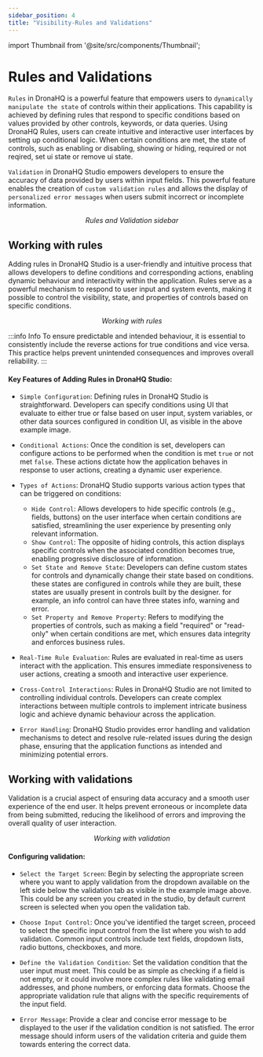 ```yaml
---
sidebar_position: 4
title: "Visibility-Rules and Validations"
---
```


import Thumbnail from '@site/src/components/Thumbnail';

# Rules and Validations


`Rules`  in DronaHQ is a powerful feature that empowers users to `dynamically manipulate the state` of controls within their applications. This capability is achieved by defining rules that respond to specific conditions based on values provided by other controls, keywords, or data queries. Using DronaHQ Rules, users can create intuitive and interactive user interfaces by setting up conditional logic. When certain conditions are met, the state of controls, such as enabling or disabling, showing or hiding, required or not reqired, set ui state or remove ui state.

`Validation` in DronaHQ Studio empowers developers to ensure the accuracy of data provided by users within input fields. This powerful feature enables the creation of `custom validation rules` and allows the display of `personalized error messages` when users submit incorrect or incomplete information.

<figure>
  <Thumbnail src="/img/ui-builder/rules-and-validation/rules-and-validation-sidebar.png" alt="rules and validation sidebar" />
  <figcaption align = "center"><i>Rules and Validation sidebar</i></figcaption>
</figure>

## Working with rules

 Adding rules in DronaHQ Studio is a user-friendly and intuitive process that allows developers to define conditions and corresponding actions, enabling dynamic behaviour and interactivity within the application. Rules serve as a powerful mechanism to respond to user input and system events, making it possible to control the visibility, state, and properties of controls based on specific conditions.

<figure>
  <Thumbnail src="/img/ui-builder/rules-and-validation/working-with-rules.png" alt="working with rules" />
  <figcaption align = "center"><i>Working with rules</i></figcaption>
</figure>

:::info Info
To ensure predictable and intended behaviour, it is essential to consistently include the reverse actions for true conditions and vice versa. This practice helps prevent unintended consequences and improves overall reliability.
:::
#### Key Features of Adding Rules in DronaHQ Studio:

- `Simple Configuration`: Defining rules in DronaHQ Studio is straightforward. Developers can specify conditions using UI that evaluate to either true or false based on user input, system variables, or other data sources configured in condition UI, as visible in the above example image.

- `Conditional Actions`: Once the condition is set, developers can configure actions to be performed when the condition is met `true` or not met `false`. These actions dictate how the application behaves in response to user actions, creating a dynamic user experience.

- `Types of Actions`: DronaHQ Studio supports various action types that can be triggered on conditions:
    - `Hide Control`: Allows developers to hide specific controls (e.g., fields, buttons) on the user interface when certain conditions are satisfied, streamlining the user experience by presenting only relevant information.
    - `Show Control`: The opposite of hiding controls, this action displays specific controls when the associated condition becomes true, enabling progressive disclosure of information.
    - `Set State and Remove State`: Developers can define custom states for controls and dynamically change their state based on conditions. these states are configured in controls while they are built, these states are usually present in controls built by the designer. for example, an info control can have three states info, warning and error.
    - `Set Property and Remove Property`: Refers to modifying the properties of controls, such as making a field "required" or "read-only" when certain conditions are met, which ensures data integrity and enforces business rules.

- `Real-Time Rule Evaluation`: Rules are evaluated in real-time as users interact with the application. This ensures immediate responsiveness to user actions, creating a smooth and interactive user experience.

- `Cross-Control Interactions`: Rules in DronaHQ Studio are not limited to controlling individual controls. Developers can create complex interactions between multiple controls to implement intricate business logic and achieve dynamic behaviour across the application.

- `Error Handling`: DronaHQ Studio provides error handling and validation mechanisms to detect and resolve rule-related issues during the design phase, ensuring that the application functions as intended and minimizing potential errors.

## Working with validations

Validation is a crucial aspect of ensuring data accuracy and a smooth user experience of the end user. It helps prevent erroneous or incomplete data from being submitted, reducing the likelihood of errors and improving the overall quality of user interaction.

<figure>
  <Thumbnail src="/img/ui-builder/rules-and-validation/working-with-validation.png" alt="working with validation" />
  <figcaption align = "center"><i>Working with validation</i></figcaption>
</figure>

#### Configuring validation:

- `Select the Target Screen`: Begin by selecting the appropriate screen where you want to apply validation from the dropdown available on the left side below the validation tab as visible in the example image above. This could be any screen you created in the studio, by default current screen is selected when you open the validation tab.

- `Choose Input Control`: Once you've identified the target screen, proceed to select the specific input control from the list where you wish to add validation. Common input controls include text fields, dropdown lists, radio buttons, checkboxes, and more.

- `Define the Validation Condition`: Set the validation condition that the user input must meet. This could be as simple as checking if a field is not empty, or it could involve more complex rules like validating email addresses, and phone numbers, or enforcing data formats. Choose the appropriate validation rule that aligns with the specific requirements of the input field.

- `Error Message`: Provide a clear and concise error message to be displayed to the user if the validation condition is not satisfied. The error message should inform users of the validation criteria and guide them towards entering the correct data.